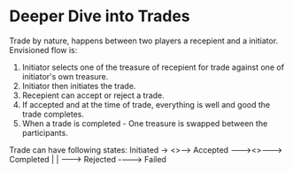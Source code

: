 # Deeper Dive into Trades

Trade by nature, happens between two players a recepient and a initiator. 
Envisioned flow is:
1. Initiator selects one of the treasure of recepient for trade against one of initiator's own treasure.
2. Initiator then initiates the trade.
3. Recepient can accept or reject a trade.
4. If accepted and at the time of trade, everything is well and good the trade completes.
5. When a trade is completed - One treasure is swapped between the participants.

Trade can have following states:
Initiated -> <>--> Accepted ---><>---> Completed
             |                  |
              ---> Rejected      ----> Failed